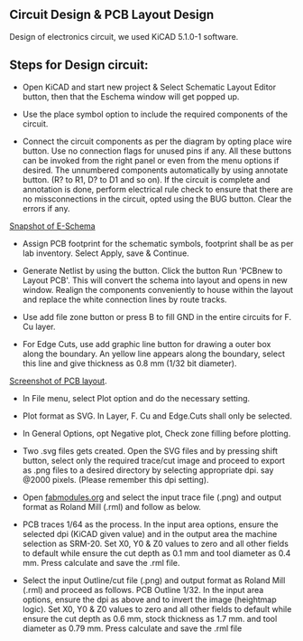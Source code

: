 ## Circuit Design & PCB Layout Design
Design of electronics circuit, we used  KiCAD 5.1.0-1 software. 

## Steps for Design circuit:
- Open KiCAD and start new project &
Select Schematic Layout Editor button, then that the Eschema window will get popped up.

- Use the place symbol option to include the required components of the circuit.

- Connect the circuit components as per the diagram by opting place wire button.
Use no connection flags for unused pins if any. All these buttons can be invoked from the right panel or even from the menu options if desired. The unnumbered components automatically by using annotate button. (R? to R1, D? to D1 and so on).
If the circuit is complete and annotation is done, perform electrical rule check to ensure that there are no missconnections in the circuit, opted using the BUG button. Clear the errors if any.

[Snapshot of E-Schema](/img/eschema.jpg)

- Assign PCB footprint for the schematic symbols, footprint shall be as per lab inventory. Select Apply, save & Continue.

- Generate Netlist by using the button.
Click the button Run 'PCBnew to Layout PCB'. This will convert the schema into layout and opens in new window.
Realign the components conveniently to house within the layout and replace the white connection lines by route tracks.

- Use add file zone button or press B to fill GND in the entire circuits for F. Cu layer.
- For Edge Cuts, use add graphic line button for drawing a outer box along the boundary. An yellow line appears along the boundary, select this line and give thickness as 0.8 mm (1/32 bit diameter).

[Screenshot of PCB layout](img/pcblayout.jpg). 

- In File menu, select Plot option and do the necessary setting.

- Plot format as SVG. In Layer, F. Cu and Edge.Cuts shall only be selected.

- In General Options, opt Negative plot, Check zone filling before plotting.

- Two .svg files gets created. Open the SVG files and by pressing shift button, select only the required trace/cut image and proceed to export as .png files to a desired directory by selecting appropriate dpi. say @2000 pixels. (Please remember this dpi setting).

- Open [fabmodules.org](http://fabmodules.org/) and select the input trace file (.png) and output format as Roland Mill (.rml) and follow as below.

- PCB traces 1/64 as the process.
In the input area options, ensure the selected dpi (KiCAD given value) and in the output area the machine selection as SRM-20.
Set X0, Y0 & Z0 values to zero and all other fields to default while ensure the cut depth as 0.1 mm and tool diameter as 0.4 mm. Press calculate and save the .rml file.

- Select the input Outline/cut file (.png) and output format as Roland Mill (.rml) and proceed as follows. PCB Outline 1/32. In the input area options, ensure the dpi as above and to invert the image (heightmap logic). Set X0, Y0 & Z0 values to zero and all other fields to default while ensure the cut depth as 0.6 mm, stock thickness as 1.7 mm. and tool diameter as 0.79 mm. Press calculate and save the .rml file